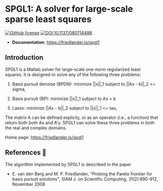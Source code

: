 # SPGL1: A solver for large-scale sparse least squares

[![GitHub license](https://img.shields.io/github/license/mpf/spgl1)](https://github.com/mpf/spgl1/blob/master/COPYING)
[![DOI:10.1137/080714488](https://zenodo.org/badge/DOI/10.1137/080714488.svg)](https://doi.org/10.1137/080714488)

* **Documentation**: https://friedlander.io/spgl1

## Introduction

SPGL1 is a Matlab solver
for large-scale one-norm regularized least squares.  It is designed to
solve any of the following three problems:

1. Basis pursuit denoise (BPDN):
   minimize  ||x||_1  subject to  ||Ax - b||_2 <= sigma,

2. Basis pursuit (BP):
   minimize   ||x||_1  subject to  Ax = b
 
3. Lasso:
   minimize  ||Ax - b||_2  subject to  ||x||_1 <= tau,

The matrix A can be defined explicily, or as an operator (i.e., a
function) that return both both Ax and A'y.  SPGL1 can solve these
three problems in both the real and complex domains.


Home page: https://friedlander.io/spgl1


## References :notebook:

The algorithm implemented by SPGL1 is described in the paper

- E. van den Berg and M. P. Friedlander, "Probing the Pareto frontier
  for basis pursuit solutions", SIAM J. on Scientific Computing,
  31(2):890-912, November 2008
